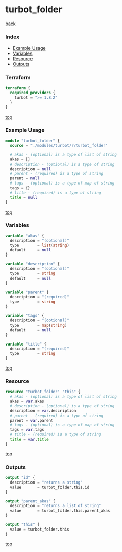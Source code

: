 # turbot_folder

[back](../turbot.md)

### Index

- [Example Usage](#example-usage)
- [Variables](#variables)
- [Resource](#resource)
- [Outputs](#outputs)

### Terraform

```terraform
terraform {
  required_providers {
    turbot = ">= 1.8.2"
  }
}
```

[top](#index)

### Example Usage

```terraform
module "turbot_folder" {
  source = "./modules/turbot/r/turbot_folder"

  # akas - (optional) is a type of list of string
  akas = []
  # description - (optional) is a type of string
  description = null
  # parent - (required) is a type of string
  parent = null
  # tags - (optional) is a type of map of string
  tags = {}
  # title - (required) is a type of string
  title = null
}
```

[top](#index)

### Variables

```terraform
variable "akas" {
  description = "(optional)"
  type        = list(string)
  default     = null
}

variable "description" {
  description = "(optional)"
  type        = string
  default     = null
}

variable "parent" {
  description = "(required)"
  type        = string
}

variable "tags" {
  description = "(optional)"
  type        = map(string)
  default     = null
}

variable "title" {
  description = "(required)"
  type        = string
}
```

[top](#index)

### Resource

```terraform
resource "turbot_folder" "this" {
  # akas - (optional) is a type of list of string
  akas = var.akas
  # description - (optional) is a type of string
  description = var.description
  # parent - (required) is a type of string
  parent = var.parent
  # tags - (optional) is a type of map of string
  tags = var.tags
  # title - (required) is a type of string
  title = var.title
}
```

[top](#index)

### Outputs

```terraform
output "id" {
  description = "returns a string"
  value       = turbot_folder.this.id
}

output "parent_akas" {
  description = "returns a list of string"
  value       = turbot_folder.this.parent_akas
}

output "this" {
  value = turbot_folder.this
}
```

[top](#index)